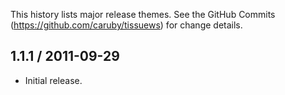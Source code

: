 This history lists major release themes. See the GitHub Commits (https://github.com/caruby/tissuews)
for change details.

1.1.1 / 2011-09-29
------------------
* Initial release.
